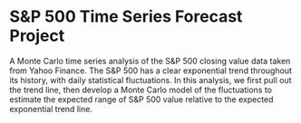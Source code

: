 # S&P 500 Time Series Forecast Project

A Monte Carlo time series analysis of the S&P 500 closing value data taken from Yahoo Finance. The S&P 500 has a clear exponential trend throughout its history, with daily statistical fluctuations. In this analysis, we first pull out the trend line, then develop a Monte Carlo model of the fluctuations to estimate the expected range of S&P 500 value relative to the expected exponential trend line.
